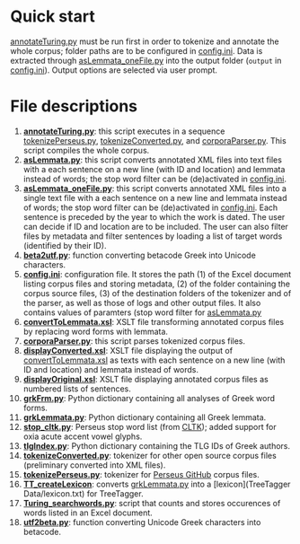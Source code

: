 # Quick start
[annotateTuring.py](annotateTuring.py) must be run first in order to tokenize and annotate the whole corpus; folder paths are to be configured in [config.ini](config.ini). Data is extracted through [asLemmata_oneFile.py](asLemmata_oneFile.py) into the output folder (`output` in [config.ini](config.ini)). Output options are selected via user prompt.

# File descriptions

1. **[annotateTuring.py](annotateTuring.py)**: this script executes in a sequence [tokenizePerseus.py](tokenizePerseus.py), [tokenizeConverted.py](tokenizeConverted.py), and [corporaParser.py](corporaParser.py). This script compiles the whole corpus.
2. **[asLemmata.py](asLemmata.py)**: this script converts annotated XML files into text files with a each sentence on a new line (with ID and location) and lemmata instead of words; the stop word filter can be (de)activated in [config.ini](config.ini).
3. **[asLemmata_oneFile.py](asLemmata_oneFile.py)**: this script converts annotated XML files into a single text file with a each sentence on a new line and lemmata instead of words; the stop word filter can be (de)activated in [config.ini](config.ini). Each sentence is preceded by the year to which the work is dated. The user can decide if ID and location are to be included. The user can also filter files by metadata and filter sentences by loading a list of target words (identified by their ID).
4. **[beta2utf.py](beta2utf.py)**: function converting betacode Greek into Unicode characters.
5. **[config.ini](config.ini)**: configuration file. It stores the path (1) of the Excel document listing corpus files and storing metadata, (2) of the folder containing the corpus source files, (3) of the destination folders of the tokenizer and of the parser, as well as those of logs and other output files. It also contains values of paramters (stop word filter for [asLemmata.py](asLemmata.py)
6. **[convertToLemmata.xsl](convertToLemmata.xsl)**: XSLT file transforming annotated corpus files by replacing word forms with lemmata.
7. **[corporaParser.py](corporaParser.py)**: this script parses tokenized corpus files.
8. **[displayConverted.xsl](displayConverted.xsl)**: XSLT file displaying the output of [convertToLemmata.xsl](convertToLemmata.xsl) as texts with each sentence on a new line (with ID and location) and lemmata instead of words.
9. **[displayOriginal.xsl](displayOriginal.xsl)**: XSLT file displaying annotated corpus files as numbered lists of sentences.
10. **[grkFrm.py](grkFrm.py)**: Python dictionary containing all analyses of Greek word forms.
11. **[grkLemmata.py](grkLemmata.py)**: Python dictionary containing all Greek lemmata.
12. **[stop_cltk.py](stop_cltk.py)**: Perseus stop word list (from [CLTK](https://github.com/cltk/cltk/blob/master/cltk/stop/greek/stops.py)); added support for oxia acute accent vowel glyphs.
13. **[tlgIndex.py](tlgIndex.py)**: Python dictionary containing the TLG IDs of Greek authors.
14. **[tokenizeConverted.py](tokenizeConverted.py)**: tokenizer for other open source corpus files (preliminary converted into XML files).
15. **[tokenizePerseus.py](tokenizePerseus.py)**: tokenizer for [Perseus GitHub](https://github.com/PerseusDL/canonical-greekLit/tree/master/data) corpus files.
16. **[TT_createLexicon](TT_createLexicon)**: converts [grkLemmata.py](grkLemmata.py) into a [lexicon](TreeTagger Data/lexicon.txt) for TreeTagger.
17. **[Turing_searchwords.py](Turing_searchwords.py)**: script that counts and stores occurences of words listed in an Excel document.
18. **[utf2beta.py](utf2beta.py)**: function converting Unicode Greek characters into betacode.
